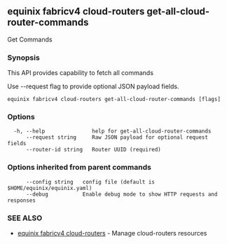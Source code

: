## equinix fabricv4 cloud-routers get-all-cloud-router-commands

Get Commands

### Synopsis

This API provides capability to fetch all commands

Use --request flag to provide optional JSON payload fields.

```
equinix fabricv4 cloud-routers get-all-cloud-router-commands [flags]
```

### Options

```
  -h, --help               help for get-all-cloud-router-commands
      --request string     Raw JSON payload for optional request fields
      --router-id string   Router UUID (required)
```

### Options inherited from parent commands

```
      --config string   config file (default is $HOME/equinix/equinix.yaml)
      --debug           Enable debug mode to show HTTP requests and responses
```

### SEE ALSO

* [equinix fabricv4 cloud-routers](equinix_fabricv4_cloud-routers.md)	 - Manage cloud-routers resources

